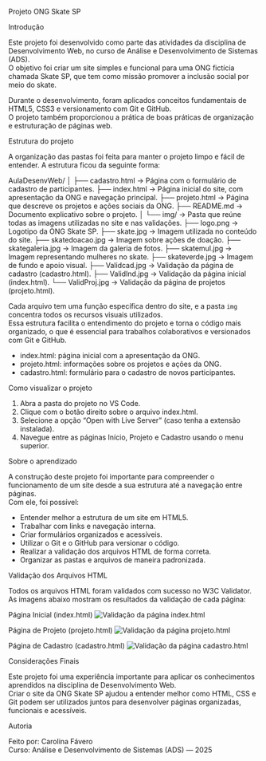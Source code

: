 Projeto ONG Skate SP

Introdução

Este projeto foi desenvolvido como parte das atividades da disciplina de Desenvolvimento Web, no curso de Análise e Desenvolvimento de Sistemas (ADS).  
O objetivo foi criar um site simples e funcional para uma ONG fictícia chamada Skate SP, que tem como missão promover a inclusão social por meio do skate.

Durante o desenvolvimento, foram aplicados conceitos fundamentais de HTML5, CSS3 e versionamento com Git e GitHub.  
O projeto também proporcionou a prática de boas práticas de organização e estruturação de páginas web.


Estrutura do projeto

A organização das pastas foi feita para manter o projeto limpo e fácil de entender. A estrutura ficou da seguinte forma:

AulaDesenvWeb/
│
├── cadastro.html → Página com o formulário de cadastro de participantes.
├── index.html → Página inicial do site, com apresentação da ONG e navegação principal.
├── projeto.html → Página que descreve os projetos e ações sociais da ONG.
├── README.md → Documento explicativo sobre o projeto.
│
└── img/ → Pasta que reúne todas as imagens utilizadas no site e nas validações.
├── logo.png → Logotipo da ONG Skate SP.
├── skate.jpg → Imagem utilizada no conteúdo do site.
├── skatedoacao.jpg → Imagem sobre ações de doação.
├── skategaleria.jpg → Imagem da galeria de fotos.
├── skatemul.jpg → Imagem representando mulheres no skate.
├── skateverde.jpg → Imagem de fundo e apoio visual.
├── Validcad.jpg → Validação da página de cadastro (cadastro.html).
├── ValidInd.jpg → Validação da página inicial (index.html).
└── ValidProj.jpg → Validação da página de projetos (projeto.html).


Cada arquivo tem uma função específica dentro do site, e a pasta `img` concentra todos os recursos visuais utilizados.  
Essa estrutura facilita o entendimento do projeto e torna o código mais organizado, o que é essencial para trabalhos colaborativos e versionados com Git e GitHub.


- index.html: página inicial com a apresentação da ONG.  
- projeto.html: informações sobre os projetos e ações da ONG.  
- cadastro.html: formulário para o cadastro de novos participantes.  



Como visualizar o projeto

1. Abra a pasta do projeto no VS Code.  
2. Clique com o botão direito sobre o arquivo index.html.  
3. Selecione a opção “Open with Live Server” (caso tenha a extensão instalada).  
4. Navegue entre as páginas Início, Projeto e Cadastro usando o menu superior.



Sobre o aprendizado

A construção deste projeto foi importante para compreender o funcionamento de um site desde a sua estrutura até a navegação entre páginas.  
Com ele, foi possível:

- Entender melhor a estrutura de um site em HTML5.  
- Trabalhar com links e navegação interna.  
- Criar formulários organizados e acessíveis.  
- Utilizar o Git e o GitHub para versionar o código.  
- Realizar a validação dos arquivos HTML de forma correta.  
- Organizar as pastas e arquivos de maneira padronizada.


Validação dos Arquivos HTML

Todos os arquivos HTML foram validados com sucesso no W3C Validator.  
As imagens abaixo mostram os resultados da validação de cada página:

Página Inicial (index.html)
![Validação da página index.html](./img/ValidInd.jpg)

Página de Projeto (projeto.html)
![Validação da página projeto.html](./img/ValidProj.jpg)

Página de Cadastro (cadastro.html)
![Validação da página cadastro.html](./img/ValidCadas.jpg)

Considerações Finais

Este projeto foi uma experiência importante para aplicar os conhecimentos aprendidos na disciplina de Desenvolvimento Web.  
Criar o site da ONG Skate SP ajudou a entender melhor como HTML, CSS e Git podem ser utilizados juntos para desenvolver páginas organizadas, funcionais e acessíveis.


Autoria

Feito por: Carolina Fávero  
Curso: Análise e Desenvolvimento de Sistemas (ADS) — 2025



   

